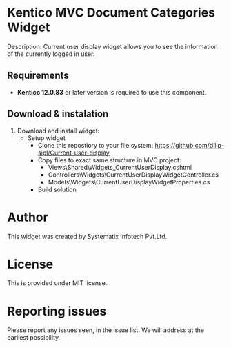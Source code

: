 # Kentico MVC Document Categories Widget
Description: Current user display widget allows you to see the information of the currently logged in user.

## Requirements
* **Kentico 12.0.83** or later version is required to use this component.

## Download & instalation
1. Download and install widget:
    * Setup widget
        * Clone this repostiory to your file system: https://github.com/dilip-sipl/Current-user-display
        * Copy files to exact same structure in MVC project:
            * Views\Shared\Widgets\_CurrentUserDisplay.cshtml
            * Controllers\Widgets\CurrentUserDisplayWidgetController.cs
			* Models\Widgets\CurrentUserDisplayWidgetProperties.cs
        * Build solution
		
# Author
This widget was created by Systematix Infotech Pvt.Ltd.

# License
This is provided under MIT license.

# Reporting issues
Please report any issues seen, in the issue list. We will address at the earliest possibility.
